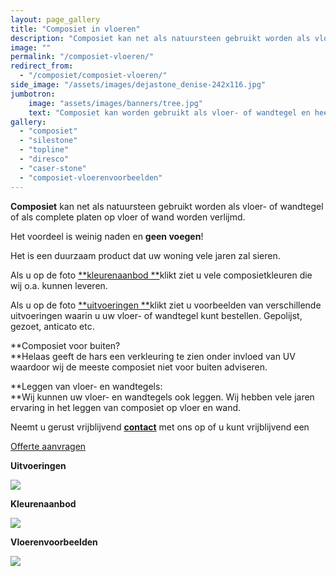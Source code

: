 ```yaml
---
layout: page_gallery
title: "Composiet in vloeren"
description: "Composiet kan net als natuursteen gebruikt worden als vloer- of wandtegel of als complete platen op vloer of wand worden verlijmd."
image: ""
permalink: "/composiet-vloeren/"
redirect_from:
  - "/composiet/composiet-vloeren/"
side_image: "/assets/images/dejastone_denise-242x116.jpg"
jumbotron:
    image: "assets/images/banners/tree.jpg"
    text: "Composiet kan worden gebruikt als vloer- of wandtegel en heeft bijna geen naden of voegen."
gallery: 
  - "composiet"  
  - "silestone" 
  - "topline" 
  - "diresco" 
  - "caser-stone"
  - "composiet-vloerenvoorbeelden"       
---
```


**Composiet** kan net als natuursteen gebruikt worden als vloer- of wandtegel of als complete platen op vloer of wand worden verlijmd.

Het voordeel is weinig naden en **geen voegen**!

Het is een duurzaam product dat uw woning vele jaren zal sieren.

Als u op de foto [**kleurenaanbod **](/composiet-vloeren/kleurenaanbod-composiet-vloeren/)klikt ziet u vele composietkleuren die wij o.a. kunnen leveren.

Als u op de foto [**uitvoeringen **](/composiet/composiet-vloeren/uitvoeringen-composiet-vloeren/)klikt ziet u voorbeelden van verschillende uitvoeringen waarin u uw vloer- of wandtegel kunt bestellen. Gepolijst, gezoet, anticato etc.

**Composiet voor buiten?  
**Helaas geeft de hars een verkleuring te zien onder invloed van UV waardoor wij de meeste composiet niet voor buiten adviseren.

**Leggen van vloer- en wandtegels:  
**Wij kunnen uw vloer- en wandtegels ook leggen. Wij hebben vele jaren ervaring in het leggen van composiet op vloer en wand.

Neemt u gerust vrijblijvend **[contact](/contact/)** met ons op of u kunt vrijblijvend een

[Offerte aanvragen](/contact/)

**Uitvoeringen**  

[![](/images/2015/02/volcano-afwerking-blad-silestone-275x145.jpg)](/composiet-vloeren/uitvoeringen-composiet-vloeren/)

**Kleurenaanbod**  

[![](/images/2015/02/Kleurenpallet-silestone-275x145.jpg)](/composiet-vloeren/kleurenaanbod-composiet-vloeren/)

**Vloerenvoorbeelden**  

[![](/images/2015/02/Diresco-composiet-vloertegels-275x145.jpg)](/composiet-vloeren/vloerenvoorbeelden-composiet-vloeren/)